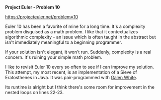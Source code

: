 **Project Euler - Problem 10**

https://projecteuler.net/problem=10

Euler 10 has been a favorite of mine for a long time. It's a complexity problem disguised as a math problem. I like that it contextualizes algorithmic complexity - an issue which is often taught in the abstract but isn't immediately meaningful to a beginning programmer.

If your solution isn't elegant, it won't run. Suddenly, complexity is a real concern. It's ruining your simple math problem.

I like to revisit Euler 10 every so often to see if I can improve my solution. This attempt, my most recent, is an implementation of a Sieve of Eratosthenes in Java. It was pair-programmed with [Galen White](https://github.com/msgalenwhite).

Its runtime is alright but I think there's some room for improvement in the nested loops on lines 22-23.
